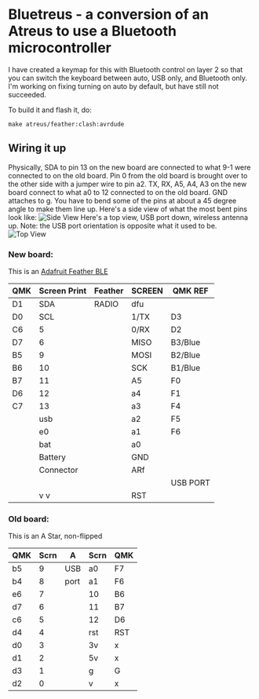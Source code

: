 # Bluetreus - a conversion of an Atreus to use a Bluetooth microcontroller

I have created a keymap for this with Bluetooth control on layer 2 so that you
can switch the keyboard between auto, USB only, and Bluetooth only.  I'm
working on fixing turning on auto by default, but have still not succeeded.

To build it and flash it, do:

```
make atreus/feather:clash:avrdude
```

## Wiring it up
Physically, SDA to pin 13 on the new board are connected to what 9-1 were
connected to on the old board.  Pin 0 from the old board is brought over to the
other side with a jumper wire to pin a2. TX, RX, A5, A4, A3 on the new board
connect to what a0 to 12 connected to on the old board. GND attaches to g.
You have to bend some of the pins at about a 45 degree angle to make them line up.
Here's a side view of what the most bent pins look like:
![Side View](https://i.imgur.com/S6ngibe.jpg)
Here's a top view, USB port down, wireless antenna up. Note: the USB port orientation is opposite what it used to be.
![Top View](https://i.imgur.com/DBjkxU2.jpg)

### New board:
This is an [Adafruit Feather BLE](https://learn.adafruit.com/adafruit-feather-32u4-bluefruit-le/pinouts)

|QMK | Screen Print | Feather     |SCREEN|QMK REF  |
|----|--------------|-------------|------|---------|
| D1 | SDA          | RADIO       | dfu  |         |
| D0 | SCL          |             | 1/TX | D3      |
| C6 | 5            |             | 0/RX | D2      |
| D7 | 6            |             | MISO | B3/Blue |
| B5 | 9            |             | MOSI | B2/Blue |
| B6 | 10           |             | SCK  | B1/Blue |
| B7 | 11           |             | A5   | F0      |
| D6 | 12           |             | a4   | F1      |
| C7 | 13           |             | a3   | F4      |
|    | usb          |             | a2   | F5      |
|    | e0           |             | a1   | F6      |
|    | bat          |             | a0   |         |
|    | Battery      |             | GND  |         |
|    | Connector    |             | ARf  |         |
|    |  |    |      | USB PORT    | 3V   |         |
|    |  v    v      |             | RST  |         |

### Old board:
This is an A Star, non-flipped

|QMK| Scrn | A   | Scrn|QMK |
|---|------|-----|-----|----|
| b5| 9    | USB | a0  | F7 |
| b4| 8    | port| a1  | F6 |
| e6| 7    |     | 10  | B6 |
| d7| 6    |     | 11  | B7 |
| c6| 5    |     | 12  | D6 |
| d4| 4    |     | rst | RST|
| d0| 3    |     | 3v  | x  |
| d1| 2    |     | 5v  | x  |
| d3| 1    |     | g   | G  |
| d2| 0    |     | v   | x  |
